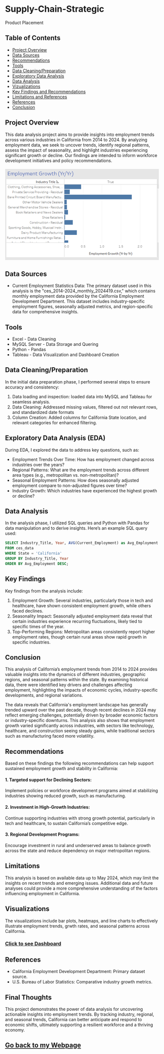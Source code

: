 # Supply-Chain-Strategic
Product Placement

## Table of Contents

- [Project Overview](#project-overview)
- [Data Sources](#data-sources)
- [Recommendations](#recommendations)
- [Tools](#tools)
- [Data Cleaning/Preparation](#data-cleaningpreparation)
- [Exploratory Data Analysis](#exploratory-data-analysis-eda)
- [Data Analysis](#data-analysis)
- [Vizualizations](#visualizations)
- [Key Findings and Recommendations](#key-findings)
- [Limitations and References](#limitations)
- [References](#references)
- [Conclusion](#conclusion)

## Project Overview

This data analysis project aims to provide insights into employment trends across various industries in California from 2014 to 2024. By analyzing employment data, we seek to uncover trends, identify regional patterns, assess the impact of seasonality, and highlight industries experiencing significant growth or decline. Our findings are intended to inform workforce development initiatives and policy recommendations.

#### ![Employment Growth (Yr/Yr)](https://github.com/JoseAGonzalezR/CES/blob/main/Employment%20Growth.png)

## Data Sources

-	Current Employment Statistics Data: The primary dataset used in this analysis is the "ces_2014-2024_monthly_2024419.csv," which contains monthly employment data provided by the California Employment Development Department. This dataset includes industry-specific employment figures, seasonally adjusted metrics, and region-specific data for comprehensive insights.

## Tools

- Excel - Data Cleaning
- MySQL Server - Data Storage and Quering
- Python - Pandas
- Tableau - Data Visualization and Dashboard Creation

## Data Cleaning/Preparation

In the initial data preparation phase, I performed several steps to ensure accuracy and consistency:
1. Data loading and inspection: loaded data into MySQL and Tableau for seamless analysis.
2. Data Cleaning: Addressed missing values, filtered out not relevant rows, and standardized date formats
3. Column Creation: Added columns for California State location, and relevant categories for enhanced filtering.

## Exploratory Data Analysis (EDA)

During EDA, I explored the data to address key questions, such as:
- Employment Trends Over Time: How has employment changed across industries over the years?
- Regional Patterns: What are the employment trends across different area types (e.g., metropolitan vs. non-metropolitan)?
- Seasonal Employment Patterns: How does seasonally adjusted employment compare to non-adjusted figures over time?
- Industry Growth: Which industries have experienced the highest growth or decline?

## Data Analysis

In the analysis phase, I utilized SQL queries and Python with Pandas for data manipulation and to derive insights. Here’s an example SQL query used:
```sql
SELECT Industry_Title, Year, AVG(Current_Employment) as Avg_Employment
FROM ces_data
WHERE State = 'California'
GROUP BY Industry_Title, Year
ORDER BY Avg_Employment DESC;
```
## Key Findings

Key findings from the analysis include:
1. Employment Growth: Several industries, particularly those in tech and healthcare, have shown consistent employment growth, while others faced declines.
3. Seasonality Impact: Seasonally adjusted employment data reveal that certain industries experience recurring fluctuations, likely tied to specific times of the year.
4. Top-Performing Regions: Metropolitan areas consistently report higher employment rates, though certain rural areas show rapid growth in specific industries.

## Conclusion
This analysis of California’s employment trends from 2014 to 2024 provides valuable insights into the dynamics of different industries, geographic regions, and seasonal patterns within the state. By examining historical data, there were identified key drivers and challenges affecting employment, highlighting the impacts of economic cycles, industry-specific developments, and regional variations.

The data reveals that California's employment landscape has generally trended upward over the past decade, though recent declines in 2024 may reflect emerging challenges, potentially driven by broader economic factors or industry-specific downturns. This analysis also shows that employment growth varied significantly across industries, with sectors like technology, healthcare, and construction seeing steady gains, while traditional sectors such as manufacturing faced more volatility.

## Recommendations

Based on these findings the following recommendations can help support sustained employment growth and stability in California:
#### 1. Targeted support for Declining Sectors:
  Implement policies or workforce development programs aimed at stabilizing industries showing reduced growth, such as manufacturing.
#### 2.	Investment in High-Growth Industries:
  Continue supporting industries with strong growth potential, particularly in tech and healthcare, to sustain California’s competitive edge.
#### 3.	Regional Development Programs:
  Encourage investment in rural and underserved areas to balance growth across the state and reduce dependency on major metropolitan regions.


## Limitations

This analysis is based on available data up to May 2024, which may limit the insights on recent trends and emerging issues. Additional data and future analyses could provide a more comprehensive understanding of the factors influencing employment in California.

## Visualizations

The visualizations include bar plots, heatmaps, and line charts to effectively illustrate employment trends, grwth rates, and seasonal patterns across California.

### [Click to see Dashboard](https://public.tableau.com/app/profile/jose.gonzalez.ramirez/viz/Current-Employment_CA/Dashboard1?publish=yes)

## References

- California Employment Development Department: Primary dataset source.
- U.S. Bureau of Labor Statistics: Comparative industry growth metrics.

## Final Thoughts

This project demonstrates the power of data analysis for uncovering actionable insights into employment trends. By tracking industry, regional, and seasonal trends, California can better anticipate and respond to economic shifts, ultimately supporting a resilient workforce and a thriving economy.

## [Go back to my Webpage](https://JoseAGonzalezR.github.io/Jose_AGonzalez.github.io/)
